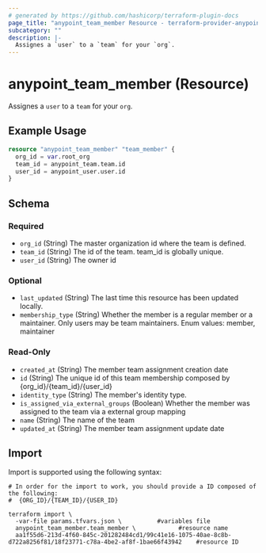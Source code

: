 ```yaml
---
# generated by https://github.com/hashicorp/terraform-plugin-docs
page_title: "anypoint_team_member Resource - terraform-provider-anypoint"
subcategory: ""
description: |-
  Assignes a `user` to a `team` for your `org`.
---
```


# anypoint_team_member (Resource)

Assignes a `user` to a `team` for your `org`.

## Example Usage

```terraform
resource "anypoint_team_member" "team_member" {
  org_id = var.root_org
  team_id = anypoint_team.team.id
  user_id = anypoint_user.user.id
}
```

<!-- schema generated by tfplugindocs -->
## Schema

### Required

- `org_id` (String) The master organization id where the team is defined.
- `team_id` (String) The id of the team. team_id is globally unique.
- `user_id` (String) The owner id

### Optional

- `last_updated` (String) The last time this resource has been updated locally.
- `membership_type` (String) Whether the member is a regular member or a maintainer. Only users may be team maintainers. Enum values: member, maintainer

### Read-Only

- `created_at` (String) The member team assignment creation date
- `id` (String) The unique id of this team membership composed by {org_id}/{team_id}/{user_id}
- `identity_type` (String) The member's identity type.
- `is_assigned_via_external_groups` (Boolean) Whether the member was assigned to the team via a external group mapping
- `name` (String) The name of the team
- `updated_at` (String) The member team assignment update date

## Import

Import is supported using the following syntax:

```shell
# In order for the import to work, you should provide a ID composed of the following:
#  {ORG_ID}/{TEAM_ID}/{USER_ID}

terraform import \
  -var-file params.tfvars.json \          #variables file
  anypoint_team_member.team_member \            #resource name
  aa1f55d6-213d-4f60-845c-201282484cd1/99c41e16-1075-40ae-8c8b-d722a8256f81/18f23771-c78a-4be2-af8f-1bae66f43942    #resource ID
```
